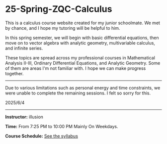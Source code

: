 # 25-Spring-ZQC-Calculus

This is a calculus course website created for my junior schoolmate. We met by chance, and I hope my tutoring will be helpful to him. 

In this spring semester, we will begin with basic differential equations, then move on to vector algebra with analytic geometry, multivariable calculus, and infinite series. 

These topics are spread across my professional courses in Mathematical Analysis II-III, Ordinary Differential Equations, and Analytic Geometry. Some of them are areas I'm not familiar with. I hope we can make progress together.

---

Due to various limitations such as personal energy and time constraints, we were unable to complete the remaining sessions. I felt so sorry for this.

2025/6/4

---

**Instructor:** illusion

**Time:** From 7:25 PM to 10:00 PM Mainly On Weekdays.

**Course Schedule:** [See the syllabus](https://illusion-hope.github.io/25-Spring-ZQC-Calculus/) 

